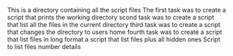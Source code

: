 This is a directory containing all the script files
The first task was to create a script that prints the working directory
scond task was to create a script that list all the files in the current directory
third task was to create a script that changes the directory to users home
fourth task was to create a script that list files in long format
a script that list files plus all hidden ones
Script to list files number details
